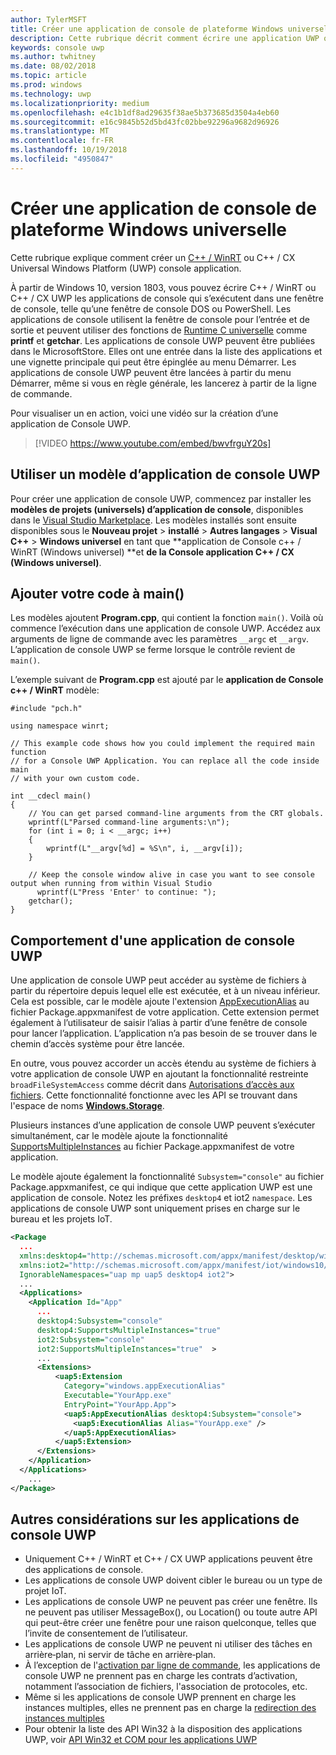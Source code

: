 ```yaml
---
author: TylerMSFT
title: Créer une application de console de plateforme Windows universelle
description: Cette rubrique décrit comment écrire une application UWP qui s’exécute dans une fenêtre de console.
keywords: console uwp
ms.author: twhitney
ms.date: 08/02/2018
ms.topic: article
ms.prod: windows
ms.technology: uwp
ms.localizationpriority: medium
ms.openlocfilehash: e4c1b1df8ad29635f38ae5b373685d3504a4eb60
ms.sourcegitcommit: e16c9845b52d5bd43fc02bbe92296a9682d96926
ms.translationtype: MT
ms.contentlocale: fr-FR
ms.lasthandoff: 10/19/2018
ms.locfileid: "4950847"
---
```

# <a name="create-a-universal-windows-platform-console-app"></a>Créer une application de console de plateforme Windows universelle

Cette rubrique explique comment créer un [C++ / WinRT](/windows/uwp/cpp-and-winrt-apis/intro-to-using-cpp-with-winrt) ou C++ / CX Universal Windows Platform (UWP) console application.

À partir de Windows 10, version 1803, vous pouvez écrire C++ / WinRT ou C++ / CX UWP les applications de console qui s’exécutent dans une fenêtre de console, telle qu’une fenêtre de console DOS ou PowerShell. Les applications de console utilisent la fenêtre de console pour l’entrée et de sortie et peuvent utiliser des fonctions de [Runtime C universelle](/cpp/c-runtime-library/reference/crt-alphabetical-function-reference) comme **printf** et **getchar**. Les applications de console UWP peuvent être publiées dans le MicrosoftStore. Elles ont une entrée dans la liste des applications et une vignette principale qui peut être épinglée au menu Démarrer. Les applications de console UWP peuvent être lancées à partir du menu Démarrer, même si vous en règle générale, les lancerez à partir de la ligne de commande.

Pour visualiser un en action, voici une vidéo sur la création d’une application de Console UWP.

> [!VIDEO https://www.youtube.com/embed/bwvfrguY20s]

## <a name="use-a-uwp-console-app-template"></a>Utiliser un modèle d’application de console UWP 

Pour créer une application de console UWP, commencez par installer les **modèles de projets (universels) d’application de console**, disponibles dans le [Visual Studio Marketplace](https://marketplace.visualstudio.com/items?itemName=AndrewWhitechapelMSFT.ConsoleAppUniversal). Les modèles installés sont ensuite disponibles sous le **Nouveau projet** > **installé** > **Autres langages** > **Visual C++** > **Windows universel** en tant que **application de Console c++ / WinRT (Windows universel) **et **de la Console application C++ / CX (Windows universel)**.

## <a name="add-your-code-to-main"></a>Ajouter votre code à main()

Les modèles ajoutent **Program.cpp**, qui contient la fonction `main()`. Voilà où commence l’exécution dans une application de console UWP. Accédez aux arguments de ligne de commande avec les paramètres `__argc` et `__argv`. L’application de console UWP se ferme lorsque le contrôle revient de `main()`.

L’exemple suivant de **Program.cpp** est ajouté par le **application de Console c++ / WinRT** modèle:

```cppwinrt
#include "pch.h"

using namespace winrt;

// This example code shows how you could implement the required main function
// for a Console UWP Application. You can replace all the code inside main
// with your own custom code.

int __cdecl main()
{
    // You can get parsed command-line arguments from the CRT globals.
    wprintf(L"Parsed command-line arguments:\n");
    for (int i = 0; i < __argc; i++)
    {
        wprintf(L"__argv[%d] = %S\n", i, __argv[i]);
    }

    // Keep the console window alive in case you want to see console output when running from within Visual Studio
      wprintf(L"Press 'Enter' to continue: ");
    getchar();
}
```

## <a name="uwp-console-app-behavior"></a>Comportement d'une application de console UWP

Une application de console UWP peut accéder au système de fichiers à partir du répertoire depuis lequel elle est exécutée, et à un niveau inférieur. Cela est possible, car le modèle ajoute l'extension [AppExecutionAlias](https://docs.microsoft.com/uwp/schemas/appxpackage/uapmanifestschema/element-uap5-appexecutionalias) au fichier Package.appxmanifest de votre application. Cette extension permet également à l’utilisateur de saisir l’alias à partir d’une fenêtre de console pour lancer l’application. L’application n’a pas besoin de se trouver dans le chemin d’accès système pour être lancée.

En outre, vous pouvez accorder un accès étendu au système de fichiers à votre application de console UWP en ajoutant la fonctionnalité restreinte `broadFileSystemAccess` comme décrit dans [Autorisations d’accès aux fichiers](https://docs.microsoft.com/windows/uwp/files/file-access-permissions). Cette fonctionnalité fonctionne avec les API se trouvant dans l'espace de noms [**Windows.Storage**](https://msdn.microsoft.com/library/windows/apps/BR227346).

Plusieurs instances d’une application de console UWP peuvent s’exécuter simultanément, car le modèle ajoute la fonctionnalité [SupportsMultipleInstances](multi-instance-uwp.md) au fichier Package.appxmanifest de votre application.

Le modèle ajoute également la fonctionnalité `Subsystem="console"` au fichier Package.appxmanifest, ce qui indique que cette application UWP est une application de console. Notez les préfixes `desktop4` et iot2 `namespace`. Les applications de console UWP sont uniquement prises en charge sur le bureau et les projets IoT.

```xml
<Package
  ...
  xmlns:desktop4="http://schemas.microsoft.com/appx/manifest/desktop/windows10/4" 
  xmlns:iot2="http://schemas.microsoft.com/appx/manifest/iot/windows10/2" 
  IgnorableNamespaces="uap mp uap5 desktop4 iot2">
  ...
  <Applications>
    <Application Id="App"
      ...
      desktop4:Subsystem="console" 
      desktop4:SupportsMultipleInstances="true" 
      iot2:Subsystem="console" 
      iot2:SupportsMultipleInstances="true"  >
      ...
      <Extensions>
          <uap5:Extension 
            Category="windows.appExecutionAlias" 
            Executable="YourApp.exe" 
            EntryPoint="YourApp.App">
            <uap5:AppExecutionAlias desktop4:Subsystem="console">
              <uap5:ExecutionAlias Alias="YourApp.exe" />
            </uap5:AppExecutionAlias>
          </uap5:Extension>
      </Extensions>
    </Application>
  </Applications>
    ...
</Package>
```

## <a name="additional-considerations-for-uwp-console-apps"></a>Autres considérations sur les applications de console UWP

- Uniquement C++ / WinRT et C++ / CX UWP applications peuvent être des applications de console.
- Les applications de console UWP doivent cibler le bureau ou un type de projet IoT.
- Les applications de console UWP ne peuvent pas créer une fenêtre. Ils ne peuvent pas utiliser MessageBox(), ou Location() ou toute autre API qui peut-être créer une fenêtre pour une raison quelconque, telles que l’invite de consentement de l’utilisateur.
- Les applications de console UWP ne peuvent ni utiliser des tâches en arrière‑plan, ni servir de tâche en arrière‑plan.
- À l’exception de l'[activation par ligne de commande](https://blogs.windows.com/buildingapps/2017/07/05/command-line-activation-universal-windows-apps/#5YJUzjBoXCL4MhAe.97), les applications de console UWP ne prennent pas en charge les contrats d’activation, notamment l’association de fichiers, l'association de protocoles, etc.
- Même si les applications de console UWP prennent en charge les instances multiples, elles ne prennent pas en charge la [redirection des instances multiples](multi-instance-uwp.md)
- Pour obtenir la liste des API Win32 à la disposition des applications UWP, voir [API Win32 et COM pour les applications UWP](https://docs.microsoft.com/uwp/win32-and-com/win32-and-com-for-uwp-apps)
